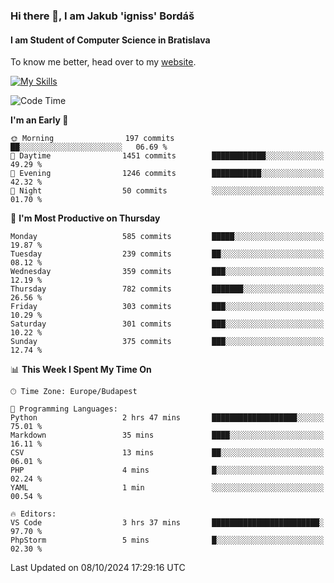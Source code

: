 ### Hi there 👋, I am Jakub 'igniss' Bordáš

#### I am Student of Computer Science in Bratislava
To know me better, head over to my [website](https://bordas.sk).

[![My Skills](https://skillicons.dev/icons?i=js,html,css,figma,svelte,java,kotlin,python,postgresql,typescript,nest,nodejs)](https://bordas.sk)


<!--START_SECTION:waka-->
![Code Time](http://img.shields.io/badge/Code%20Time-1%2C537%20hrs%2039%20mins-blue)

**I'm an Early 🐤** 

```text
🌞 Morning                197 commits         ██░░░░░░░░░░░░░░░░░░░░░░░   06.69 % 
🌆 Daytime                1451 commits        ████████████░░░░░░░░░░░░░   49.29 % 
🌃 Evening                1246 commits        ███████████░░░░░░░░░░░░░░   42.32 % 
🌙 Night                  50 commits          ░░░░░░░░░░░░░░░░░░░░░░░░░   01.70 % 
```
📅 **I'm Most Productive on Thursday** 

```text
Monday                   585 commits         █████░░░░░░░░░░░░░░░░░░░░   19.87 % 
Tuesday                  239 commits         ██░░░░░░░░░░░░░░░░░░░░░░░   08.12 % 
Wednesday                359 commits         ███░░░░░░░░░░░░░░░░░░░░░░   12.19 % 
Thursday                 782 commits         ███████░░░░░░░░░░░░░░░░░░   26.56 % 
Friday                   303 commits         ███░░░░░░░░░░░░░░░░░░░░░░   10.29 % 
Saturday                 301 commits         ███░░░░░░░░░░░░░░░░░░░░░░   10.22 % 
Sunday                   375 commits         ███░░░░░░░░░░░░░░░░░░░░░░   12.74 % 
```


📊 **This Week I Spent My Time On** 

```text
🕑︎ Time Zone: Europe/Budapest

💬 Programming Languages: 
Python                   2 hrs 47 mins       ███████████████████░░░░░░   75.01 % 
Markdown                 35 mins             ████░░░░░░░░░░░░░░░░░░░░░   16.11 % 
CSV                      13 mins             ██░░░░░░░░░░░░░░░░░░░░░░░   06.01 % 
PHP                      4 mins              █░░░░░░░░░░░░░░░░░░░░░░░░   02.24 % 
YAML                     1 min               ░░░░░░░░░░░░░░░░░░░░░░░░░   00.54 % 

🔥 Editors: 
VS Code                  3 hrs 37 mins       ████████████████████████░   97.70 % 
PhpStorm                 5 mins              █░░░░░░░░░░░░░░░░░░░░░░░░   02.30 % 
```


 Last Updated on 08/10/2024 17:29:16 UTC
<!--END_SECTION:waka-->
